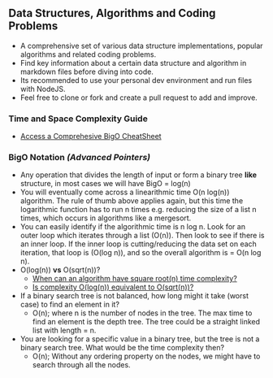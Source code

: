 ## Data Structures, Algorithms and Coding Problems

- A comprehensive set of various data structure implementations, popular algorithms and related coding problems. 
- Find key information about a certain data structure and algorithm in markdown files before diving into code.
- Its recommended to use your personal dev environment and run files with NodeJS.
- Feel free to clone or fork and create a pull request to add and improve. 

### Time and Space Complexity Guide 

- [Access a Comprehesive BigO CheatSheet](https://www.bigocheatsheet.com/)

### BigO Notation *(Advanced Pointers)*

- Any operation that divides the length of input or form a binary tree **like** structure, in most cases we will have BigO = log(n)
- You will eventually come across a linearithmic time O(n log(n)) algorithm. The rule of thumb above applies again, but this time the logarithmic function has to run n times e.g. reducing the size of a list n times, which occurs in algorithms like a mergesort.
- You can easily identify if the algorithmic time is n log n. Look for an outer loop which iterates through a list (O(n)). Then look to see if there is an inner loop. If the inner loop is cutting/reducing the data set on each iteration, that loop is (O(log n)), and so the overall algorithm is = O(n log n). 
- O(log(n)) **vs** O(sqrt(n))?
    - [When can an algorithm have square root(n) time complexity?](https://stackoverflow.com/questions/33194931/when-can-an-algorithm-have-square-rootn-time-complexity/39764235)
    - [Is complexity O(log(n)) equivalent to O(sqrt(n))?](https://stackoverflow.com/questions/42038294/is-complexity-ologn-equivalent-to-osqrtn/42038398)
- If a binary search tree is not balanced, how long might it take (worst case) to find an element in it?
    - O(n); where n is the number of nodes in the tree. The max time to find an element is the depth tree. The tree could be a straight linked list with length = n.
- You are looking for a specific value in a binary tree, but the tree is not a binary search tree. What would be the time complexity then?
    - O(n); Without any ordering property on the nodes, we might have to search through all the nodes.